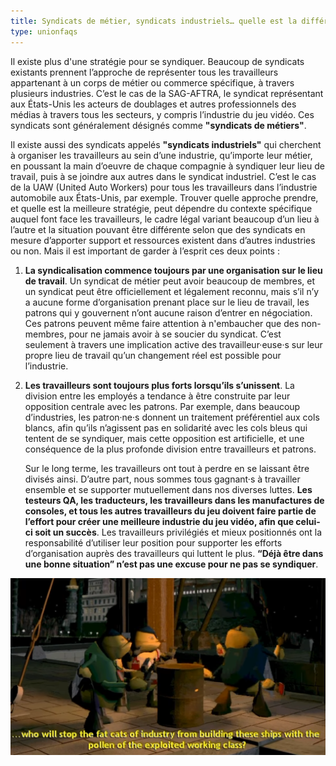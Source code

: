 ```yaml
---
title: Syndicats de métier, syndicats industriels… quelle est la différence ?
type: unionfaqs
---
```

Il existe plus d'une stratégie pour se syndiquer. Beaucoup de syndicats existants prennent l’approche de représenter tous les travailleurs appartenant à un corps de métier ou commerce spécifique, à travers plusieurs industries. C’est le cas de la SAG-AFTRA, le syndicat représentant aux États-Unis les acteurs de doublages et autres professionnels des médias à travers tous les secteurs, y compris l’industrie du jeu vidéo. Ces syndicats sont généralement désignés comme **"syndicats de métiers"**.

Il existe aussi des syndicats appelés **"syndicats industriels"** qui cherchent à organiser les travailleurs au sein d’une industrie, qu’importe leur métier, en poussant la main d’oeuvre de chaque compagnie à syndiquer leur lieu de travail, puis à se joindre aux autres dans le syndicat industriel. C’est le cas de la UAW (United Auto Workers) pour tous les travailleurs dans l’industrie automobile aux États-Unis, par exemple. Trouver quelle approche prendre, et quelle est la meilleure stratégie, peut dépendre du contexte spécifique auquel font face les travailleurs, le cadre légal variant beaucoup d’un lieu à l’autre et la situation pouvant être différente selon que des syndicats en mesure d’apporter support et ressources existent dans d’autres industries ou non. Mais il est important de garder à l’esprit ces deux points :

1) **La syndicalisation commence toujours par une organisation sur le lieu de travail**. Un syndicat de métier peut avoir beaucoup de membres, et un syndicat peut être officiellement et légalement reconnu, mais s’il n’y a aucune forme d’organisation prenant place sur le lieu de travail, les patrons qui y gouvernent n’ont aucune raison d’entrer en négociation. Ces patrons peuvent même faire attention à n'embaucher que des non-membres, pour ne jamais avoir à se soucier du syndicat. C’est seulement à travers une implication active des travailleur·euse·s sur leur propre lieu de travail qu’un changement réel est possible pour l’industrie.

2) **Les travailleurs sont toujours plus forts lorsqu’ils s’unissent**. La division entre les employés a tendance à être construite par leur opposition centrale avec les patrons. Par exemple, dans beaucoup d’industries, les patron·ne·s donnent un traitement préférentiel aux cols blancs, afin qu’ils n’agissent pas en solidarité avec les cols bleus qui tentent de se syndiquer, mais cette opposition est artificielle, et une conséquence de la plus profonde division entre travailleurs et patrons.

   Sur le long terme, les travailleurs ont tout à perdre en se laissant être divisés ainsi. D’autre part, nous sommes tous gagnant·s à travailler ensemble et se supporter mutuellement dans nos diverses luttes. **Les testeurs QA, les traducteurs, les travailleurs dans les manufactures de consoles, et tous les autres travailleurs du jeu doivent faire partie de l’effort pour créer une meilleure industrie du jeu vidéo, afin que celui-ci soit un succès**. Les travailleurs privilégiés et mieux positionnés ont la responsabilité d’utiliser leur position pour supporter les efforts d’organisation auprès des travailleurs qui luttent le plus. **“Déjà être dans une bonne situation” n’est pas une excuse pour ne pas se syndiquer**.

<div class="md-img">
<img
 src="/images/faqs/grim_workerbees.png"
 alt="Screenshot de Grim Fandango: Qui empêchera ces gros bonnets de l'industrie de construire ces vaisseaux avec le pollen de la classe ouvrière exploitée?"
/>
</div>
